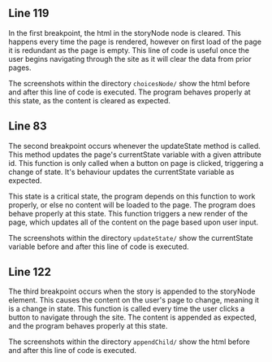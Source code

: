 ## Line 119

In the first breakpoint, the html in the storyNode node is cleared. This happens every time the page is rendered, however on first load of the page it is redundant as the page is empty. This line of code is useful once the user begins navigating through the site as it will clear the data from prior pages. 

The screenshots within the directory `choicesNode/` show the html before and after this line of code is executed. The program behaves properly at this state, as the content is cleared as expected.

## Line 83

The second breakpoint occurs whenever the updateState method is called. This method updates the page's currentState variable with a given attribute id. This function is only called when a button on page is clicked, triggering a change of state. It's behaviour updates the currentState variable as expected. 

This state is a critical state, the program depends on this function to work properly, or else no content will be loaded to the page. The program does behave properly at this state. This function triggers a new render of the page, which updates all of the content on the page based upon user input.

The screenshots within the directory `updateState/` show the currentState variable before and after this line of code is executed.

## Line 122

The third breakpoint occurs when the story is appended to the storyNode element. This causes the content on the user's page to change, meaning it is a change in state. This function is called every time the user clicks a button to navigate through the site. The content is appended as expected, and the program behaves properly at this state.

The screenshots within the directory `appendChild/` show the html before and after this line of code is executed.